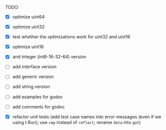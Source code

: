 TODO:
- [x] optimize uint64
- [x] optimize uint32
- [x] test whether the optimizations work for uint32 and uint16
- [x] optimize uint16
- [x] and integer (int8-16-32-64) version
- [ ] add interface version
- [ ] add generic version
- [ ] add string version
- [ ] add examples for godoc
- [ ] add comments for godoc
- [x] refactor unit tests (add test case names into error messages (even if we using t.Run); use `cmp` instead of `reflect`; rename `data` into `got`)

